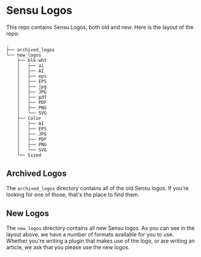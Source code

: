 # Sensu Logos

This repo contains Sensu Logos, both old and new. Here is the layout of the repo:

```
.
├── archived_logos
└── new_logos
    ├── blk-wht
    │   ├── ai
    │   ├── AI
    │   ├── eps
    │   ├── EPS
    │   ├── jpg
    │   ├── JPG
    │   ├── pdf
    │   ├── PDF
    │   ├── PNG
    │   └── SVG
    ├── Color
    │   ├── AI
    │   ├── EPS
    │   ├── JPG
    │   ├── PDF
    │   ├── PNG
    │   └── SVG
    └── Sized
```

## Archived Logos

The `archived_logos` directory contains all of the old Sensu logos. If you're looking for one of those, that's the place to find them.

## New Logos

The `new_logos` directory contains all new Sensu logos. As you can see in the layout above, we have a number of formats available for you to use. Whether you're writing a plugin that makes use of the logo, or are writing an article, we ask that you please use the new logos.

